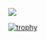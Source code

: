 ![](https://github-profile-summary-cards.vercel.app/api/cards/profile-details?username=hukuryo&theme=2077)


[![trophy](https://github-profile-trophy.vercel.app/?username=hukuryo&theme=onedark)](https://github-profile-trophy.vercel.app/?username=hukuryo&theme=tokyonight)

